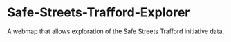 # Safe-Streets-Trafford-Explorer
A webmap that allows exploration of the Safe Streets Trafford initiative data.
